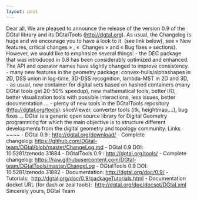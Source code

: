 ```yaml
---
layout: post
---
```

Dear all, We are pleased to announce the release of the version 0.9 of the DGtal library and its DGtalTools (http://dgtal.org). As usual, the Changelog is huge and we encourage you to have a look to it  (see link below), see « New features, critical changes » , «  Changes » and « Bug fixes » sections). However, we would like to emphasize several things: - the DEC package that was introduced in 0.8 has been considerably optimized and enhanced. The API and operator names have slightly changed to improve consistency. - many new features in the geometry package: convex-hulls/alphashapes in 2D, DSS union in log-time, 3D-DSS recognition, lambda-MST in 2D and 3D, - as usual, new container for digital sets based on hashed containers (many DGtal tools get 20-50% speedup), new mathematical tools, better I/O, better visualization tools with possible interactions, less issues, better documentation … - plenty of new tools in the DGtalTools repository (http://dgtal.org/tools): sliceViewer, converter tools (itk, heightmap,...), bug fixes ... DGtal is a generic open source library for Digital Geometry programming for which the main objective is to structure different developments from the digital geometry and topology community. Links ~~~~ - DGtal 0.9 : http://dgtal.org/download/ - Complete changelog: https://github.com/DGtal-team/DGtal/blob/master/ChangeLog.md - DGtal 0.9 DOI: 10.5281/zenodo.31884 - DGtalTools 0.9 : http://dgtal.org/tools/ - Complete changelog: https://raw.githubusercontent.com/DGtal-team/DGtalTools/master/ChangeLog - DGtalTools 0.9 DOI: 10.5281/zenodo.31882 - Documentation: http://dgtal.org/doc/0.9/ - Tutorials:  http://dgtal.org/doc/0.9/packageTutorials.html - Documentation docket URL (for dash or zeal tools):  http://dgtal.org/doc/docset/DGtal.xml Sincerely yours, DGtal Team
